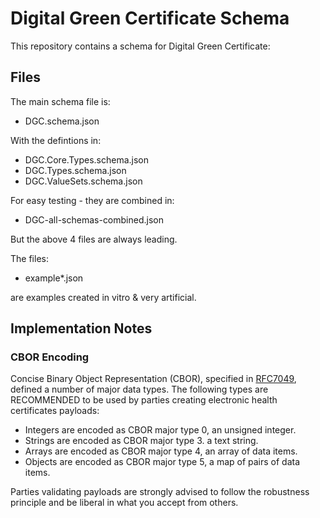 # Digital Green Certificate Schema

This repository contains a schema for Digital Green Certificate:

## Files

The main schema file is:

- DGC.schema.json

With the defintions in:

- DGC.Core.Types.schema.json
- DGC.Types.schema.json
- DGC.ValueSets.schema.json

For easy testing - they are combined in:

- DGC-all-schemas-combined.json

But the above 4 files are always leading.

The files:

- example*.json

are examples created in vitro & very artificial.


## Implementation Notes

### CBOR Encoding

Concise Binary Object Representation (CBOR), specified in [RFC7049](https://tools.ietf.org/html/rfc7049), defined a number of major data types. The following types are RECOMMENDED to be used by parties creating electronic health certificates payloads:

- Integers are encoded as CBOR major type 0, an unsigned integer.
- Strings are encoded as CBOR major type 3. a text string.
- Arrays are encoded as CBOR major type 4, an array of data items.
- Objects are encoded as CBOR major type 5, a map of pairs of data items.

Parties validating payloads are strongly advised to follow the robustness principle and be liberal in what you accept from others.
